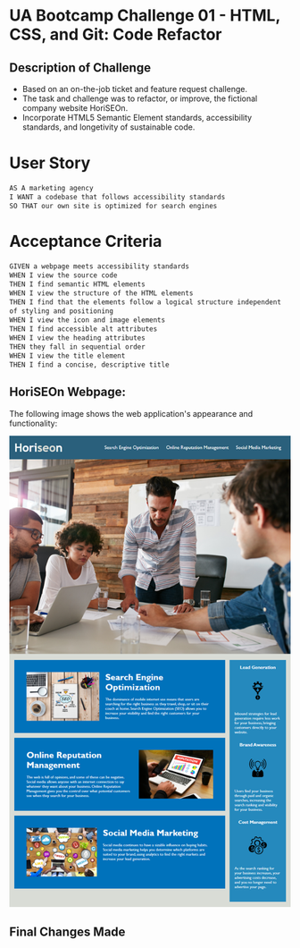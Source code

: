 # UA Bootcamp Challenge 01 - HTML, CSS, and Git: Code Refactor

## Description of Challenge

* Based on an on-the-job ticket and feature request challenge. 
* The task and challenge was to refactor, or improve, the fictional company website HoriSEOn.
* Incorporate HTML5 Semantic Element standards, accessibility standards, and longetivity of sustainable code.

# User Story

```
AS A marketing agency
I WANT a codebase that follows accessibility standards
SO THAT our own site is optimized for search engines
```

# Acceptance Criteria

```
GIVEN a webpage meets accessibility standards
WHEN I view the source code
THEN I find semantic HTML elements
WHEN I view the structure of the HTML elements
THEN I find that the elements follow a logical structure independent of styling and positioning
WHEN I view the icon and image elements
THEN I find accessible alt attributes
WHEN I view the heading attributes
THEN they fall in sequential order
WHEN I view the title element
THEN I find a concise, descriptive title
```

## HoriSEOn Webpage:

The following image shows the web application's appearance and functionality:

![The Horiseon webpage includes a navigation bar, a header image, and cards with text and images at the bottom of the page.](./Assets/01-html-css-git-homework-demo.png)


## Final Changes Made 


